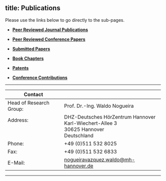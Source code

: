 title: Publications
---


Please use the links below to go directly to the sub-pages.



- **[Peer Reviewed Journal Publications](https://vianna.de/01_workgroups/nogueira/publications/1publications.html)**

- **[Peer Reviewed Conference Papers](https://vianna.de/01_workgroups/nogueira/publications/2conferences.html)**

- **[Submitted Papers](https://vianna.de/01_workgroups/nogueira/publications/6submitted.html)**

- **[Book Chapters](https://vianna.de/01_workgroups/nogueira/publications/3bookchapters.html)**

- **[Patents](https://vianna.de/01_workgroups/nogueira/publications/4patents.html)**

- **[Conference Contributions](https://vianna.de/01_workgroups/nogueira/publications/5conferences.html)**




---

| Contact                 |                            |
| ------------------------|--------------------------- |
| Head of Research Group:<br>          | Prof. Dr.-Ing. Waldo Nogueira|
| Address: <br><br><br>   | DHZ-Deutsches HörZentrum Hannover<br> Karl-Wiechert-Allee 3 <br> 30625 Hannover <br> Deutschland |
| Phone:                  | +49 (0)511 532 8025 |
| Fax:                    | +49 (0)511 532 6833 |
| E-Mail:                 |<nogueiravazquez.waldo@mh-hannover.de>|


---

